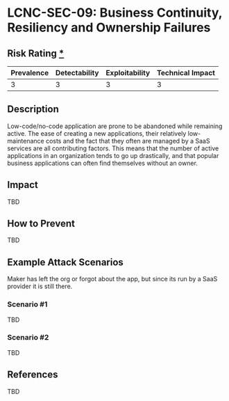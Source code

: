 # LCNC-SEC-09: Business Continuity, Resiliency and Ownership Failures

## Risk Rating [*](https://owasp.org/www-project-top-ten/2017/Note_About_Risks)

| Prevalence | Detectability | Exploitability | Technical Impact |
| --- | --- | --- | --- |
| 3 | 3 | 3 | 3 |

## Description

Low-code/no-code application are prone to be abandoned while remaining active. 
The ease of creating a new applications, their relatively low-maintenance costs and the fact that they often are managed by a SaaS services are all contributing factors. 
This means that the number of active applications in an organization tends to go up drastically, and that popular business applications can often find themselves without an owner.

## Impact

TBD

## How to Prevent

TBD

## Example Attack Scenarios

Maker has left the org or forgot about the app, but since its run by a SaaS provider it is still there.

### Scenario #1

TBD

### Scenario #2

TBD

## References

TBD